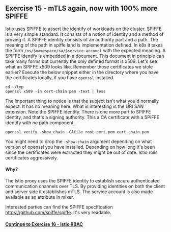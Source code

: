 ## Exercise 15 - mTLS again, now with 100% more SPIFFE

Istio uses SPIFFE to assert the identify of workloads on the cluster. SPIFFE is a very simple standard. It consists of a notion of identity and a method of proving it. A SPIFFE identity consists of an authority part and a path. The meaning of the path in spiffe land is implementation defined. In k8s it takes the form `/ns/$namespace/sa/$service-account` with the expected meaning. A SPIFFE identify is embedded in a document. This document in principle can take many forms but currently the only defined format is x509. Let's see what an SPIFFE x509 looks like. Remember those certificates we stole earlier? Execute the below snippet either in the directory where you have the certificates locally, if you have `openssl` installed.

```
cd ~/tmp
openssl x509 -in cert-chain.pem -text | less
```

The important thing to notice is that the subject isn't what you'd normally expect. It has no meaning here. What is interesting is the URI SAN extension. Note the SPIFFE identify. There is one more part to SPIFFE identity, and that's a signing authority. This a CA certificate with a SPIFFE identify with _no_ path component.

```
openssl verify -show_chain -CAfile root-cert.pem cert-chain.pem
```

You might need to drop the `-show-chain` argument depending on what version of openssl you have installed.  Depending on how long it's been since the certificates were extracted they might be out of date. Istio rolls certificates aggressively.

#### Why?

The Istio proxy uses the SPIFFE identity to establish secure authenticated communication channels over TLS. By providing identities on both the client and server side it establishes mTLS. The service account is also made available as an attribute in mixer.

Interested parties can find the SPIFFE specification https://github.com/spiffe/spiffe. It's very readable. 

#### [Continue to Exercise 16 - Istio RBAC](../exercise-16/README.md)
